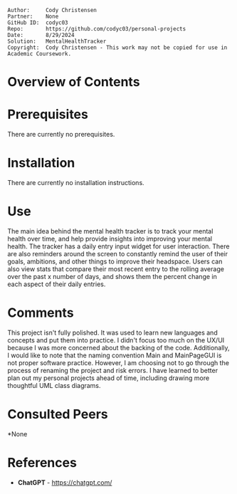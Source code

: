 ```
Author:     Cody Christensen
Partner:    None
GitHub ID:  codyc03
Repo:       https://github.com/codyc03/personal-projects
Date:       8/29/2024
Solution:   MentalHealthTracker
Copyright:  Cody Christensen - This work may not be copied for use in Academic Coursework.
```

# Overview of Contents


# Prerequisites
There are currently no prerequisites.

# Installation
There are currently no installation instructions.

# Use
The main idea behind the mental health tracker is to track your mental health over time, and help provide
insights into improving your mental health. The tracker has a daily entry input widget for user interaction.
There are also reminders around the screen to constantly remind the user of their goals, ambitions, and other
things to improve their headspace. Users can also view stats that compare their most recent entry to the rolling
average over the past x number of days, and shows them the percent change in each aspect of their daily entries.

# Comments
This project isn't fully polished. It was used to learn new languages and concepts and put them into practice. I didn't
focus too much on the UX/UI because I was more concerned about the backing of the code. Additionally, I would like to note 
that the naming convention Main and MainPageGUI is not proper software practice. However, I am choosing not to go through the
process of renaming the project and risk errors. I have learned to better plan out my personal projects ahead of time, 
including drawing more thoughtful UML class diagrams.

# Consulted Peers
*None

# References
* **ChatGPT** - https://chatgpt.com/
